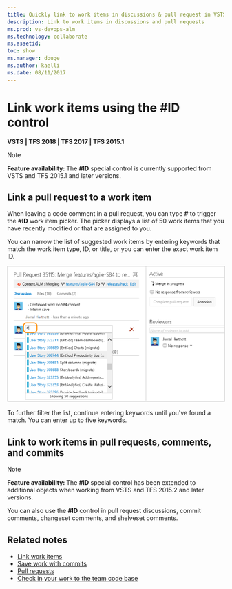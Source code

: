 ```yaml
---
title: Quickly link to work items in discussions & pull request in VSTS & TFS
description: Link to work items in discussions and pull requests 
ms.prod: vs-devops-alm
ms.technology: collaborate
ms.assetid: 
toc: show
ms.manager: douge
ms.author: kaelli
ms.date: 08/11/2017
---
```



# Link work items using the #ID control

**VSTS | TFS 2018 | TFS 2017 | TFS 2015.1**

<a id="mention-wit-id">  </a>

>[!NOTE]  
><b>Feature availability: </b>The **#ID** special control is currently supported from VSTS and TFS 2015.1 and later versions.    


## Link a pull request to a work item 

When leaving a code comment in a pull request, you can type **#** to trigger the **#ID** work item picker. The picker displays a list of 50 work items that you have recently modified or that are assigned to you. 

You can narrow the list of suggested work items by entering keywords that match the work item type, ID, or title, or you can enter the exact work item ID.

<img src="_img/ALM_PRD_ID_PR.png" alt="Pull request comment area, type # to invoke work item control" style="border: 1px solid #CCCCCC;" />     

To further filter the list, continue entering keywords until you've found a match. You can enter up to five keywords.   

## Link to work items in pull requests, comments, and commits

 
>[!NOTE]  
><b>Feature availability: </b>The **#ID** special control has been extended to additional objects when working from VSTS and TFS 2015.2 and later versions.   

You can also use the **#ID** control in pull request discussions, commit comments, changeset comments, and shelveset comments. 


## Related notes

- [Link work items](../work/backlogs/add-link.md)
- [Save work with commits](../git/tutorial/commits.md)
- [Pull requests](../git/tutorial/pullrequest.md)
- [Check in your work to the team code base](../tfvc/check-your-work-team-codebase.md) 

